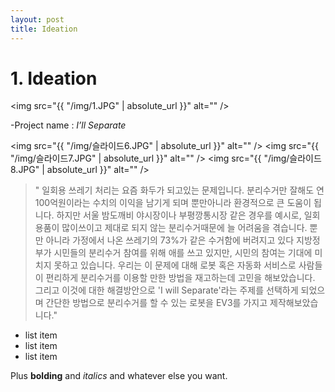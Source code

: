```yaml
---
layout: post
title: Ideation
---
```



# 1. Ideation

  <img src="{{ "/img/1.JPG" | absolute_url }}" alt="" />
  
   -Project name : *I’ll Separate*
   

   <img src="{{ "/img/슬라이드6.JPG" | absolute_url }}" alt="" />
   <img src="{{ "/img/슬라이드7.JPG" | absolute_url }}" alt="" />
   <img src="{{ "/img/슬라이드8.JPG" | absolute_url }}" alt="" />
  
  
>" 일회용 쓰레기 처리는 요즘 화두가 되고있는 문제입니다. 분리수거만 잘해도 연 100억원이라는 수치의 이익을 남기게 되며
뿐만아니라 환경적으로 큰 도움이 됩니다. 하지만 서울 밤도깨비 야시장이나 부평깡통시장 같은 경우를 예시로, 일회용품이 많이쓰이고 
제대로 되지 않는 분리수거때문에 늘 어려움을 겪습니다. 뿐만 아니라 가정에서 나온 쓰레기의 73%가 같은 수거함에 버려지고 있다
지방정부가 시민들의 분리수거 참여를 위해 애를 쓰고 있지만, 시민의 참여는 기대에 미치지 못하고 있습니다. 
우리는 이 문제에 대해 로봇 혹은 자동화 서비스로 사람들이 편리하게 분리수거를 이용할 만한 방법을 재고하는데 고민을 해보았습니다.
그리고 이것에 대한 해결방안으로 'I will Separate'라는 주제를 선택하게 되었으며 간단한 방법으로 분리수거를 할 수 있는 로봇을 
EV3를 가지고 제작해보았습니다."


- list item
- list item
- list item

Plus **bolding** and *italics* and whatever else you want.







